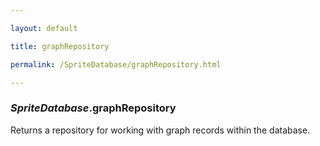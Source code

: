 ```yaml
---

layout: default

title: graphRepository

permalink: /SpriteDatabase/graphRepository.html

---
```


### _SpriteDatabase_.graphRepository

Returns a repository for working with graph records within the database.

